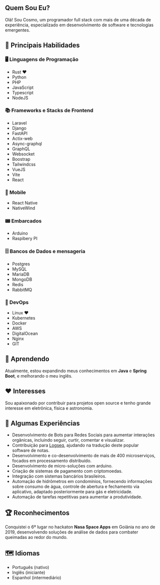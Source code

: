 ## Quem Sou Eu?
Olá! Sou Cosmo, um programador full stack com mais de uma década de experiência, especializado em desenvolvimento de software e tecnologias emergentes.

## 🌟 Principais Habilidades 

### 🖥️ Linguagens de Programação
- Rust ❤️
- Python
- PHP
- JavaScript
- Typescript
- NodeJS

### 📚 Frameworks e Stacks de Frontend
- Laravel
- Django
- FastAPI
- Actix-web
- Async-graphql
- GraphQL
- Websocket
- Boostrap
- Tailwindcss
- VueJS
- Vite
- React

### 📱 Mobile
- React Native
- NativeWind

### 📟 Embarcados
- Arduino
- Raspibery PI

### 🗄️ Bancos de Dados e mensageria
- Postgres
- MySQL
- MariaDB
- MongoDB
- Redis
- RabbitMQ

### 🚀 DevOps
- Linux ❤️
- Kubernetes
- Docker
- AWS
- DigitalOcean
- Nginx
- GIT

## 📖 Aprendendo
Atualmente, estou expandindo meus conhecimentos em **Java** e **Spring Boot**, e melhorando o meu inglês.

## ❤️ Interesses
Sou apaixonado por contribuir para projetos open source e tenho grande interesse em eletrônica, física e astronomia.

## 💼 Algumas Experiências
- Desenvolvimento de Bots para Redes Sociais para aumentar interações orgânicas, incluindo seguir, curtir, comentar e visualizar.
- Contribuição para [Logseq](https://logseq.com/), ajudando na tradução deste popular software de notas.
- Desenvolvimento e co-desenvolvimento de mais de 400 microserviços, focados em processamento distribuído.
- Desenvolvimento de micro-soluções com arduino.
- Criação de sistemas de pagamento com criptomoedas.
- Integração com sistemas bancários brasileiros.
- Automação de hidrômetros em condomínios, fornecendo informações sobre consumo de água, controle de abertura e fechamento via aplicativo, adaptado posteriormente para gás e eletricidade.
- Automação de tarefas repetitivas para aumentar a produtividade.

## 🏆 Reconhecimentos
Conquistei o 6º lugar no hackaton **Nasa Space Apps** em Goiânia no ano de 2019, desenvolvendo soluções de análise de dados para combater queimadas ao redor do mundo.

## 🗺️ Idiomas
- Português (nativo)
- Inglês (iniciante)
- Espanhol (intermediário)
